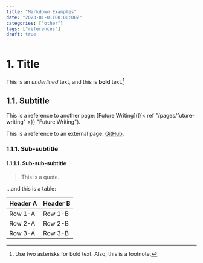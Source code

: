 ```yaml
---
title: "Markdown Examples"
date: "2023-01-01T00:00:00Z"
categories: ["other"]
tags: ["references"]
draft: true
---
```


# 1. Title

This is an _underlined_ text, and this is **bold** text.[^1]

[^1]: Use two asterisks for bold text. Also, this is a footnote.

## 1.1. Subtitle

This is a reference to another page: [Future Writing]({{< ref "/pages/future-writing" >}} "Future Writing").

This is a reference to an external page: [GitHub](https://github.com).

### 1.1.1. Sub-subtitle

#### 1.1.1.1. Sub-sub-subtitle

> This is a quote.

...and this is a table:

| Header A | Header B |
| -------- | -------- |
| Row 1-A  | Row 1-B  |
| Row 2-A  | Row 2-B  |
| Row 3-A  | Row 3-B  |
